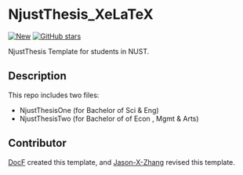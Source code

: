 # NjustThesis_XeLaTeX

[![New](https://img.shields.io/badge/2019-NEW-brightgreen.svg)](https://github.com/DocF/NjustThesis_XeLaTeX/commits/master)
[![GitHub stars](https://img.shields.io/github/stars/DocF/NjustThesis_XeLaTeX.svg?style=social&label=Stars)](https://github.com/DocF/NjustThesis_XeLaTeX)

NjustThesis Template for students in NUST.

## Description
This repo includes two files:
 * NjustThesisOne (for Bachelor of Sci & Eng)
 * NjustThesisTwo (for Bachelor of of Econ , Mgmt & Arts)
 
## Contributor
[DocF](https://github.com/DocF) created this template, and [Jason-X-Zhang](https://github.com/Jason-X-Zhang) revised this template. 


